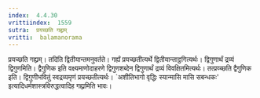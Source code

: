 ```yaml
---
index:  4.4.30
vrittiindex:  1559
sutra:  प्रयच्छति गह्य्रम्
vritti:  balamanorama 
---
```


प्रयच्छति गह्य्रम्। तदिति द्वितीयान्तमनुवर्तते। गर्ह्यं प्रयच्छतीत्यर्थे द्वितीयान्ताट्ठगित्यर्थः। द्विगुणार्थं द्रव्यं द्विगुणमिति। द्वैगुणिक इति वक्ष्यमाणोदाहरणे द्विगुणशब्देन द्विगुणार्थं द्रव्यं विवक्षितमित्यर्थः। तत्प्रय्च्छति द्वैगुणिक इति। द्विगुणीभवितुं स्वद्रव्यमृणं प्रयच्छतीत्यर्थः। `अशीतिभागो वृद्धिः स्यान्मासि मासि सबन्धकः' इत्यादिधर्मशास्त्रविरुद्धत्वादिह गह्य्रमिति भावः। 

